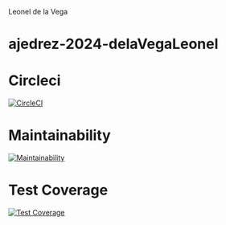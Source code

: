 Leonel de la Vega 
# ajedrez-2024-delaVegaLeonel

# Circleci
[![CircleCI](https://dl.circleci.com/status-badge/img/gh/um-computacion-tm/ajedrez-2024-delaVegaLeonel/tree/main.svg?style=svg)](https://dl.circleci.com/status-badge/redirect/gh/um-computacion-tm/ajedrez-2024-delaVegaLeonel/tree/main)

# Maintainability
[![Maintainability](https://api.codeclimate.com/v1/badges/c1ea9e5f72ac2f6a9bcb/maintainability)](https://codeclimate.com/github/um-computacion-tm/ajedrez-2024-delaVegaLeonel/maintainability)

# Test Coverage
[![Test Coverage](https://api.codeclimate.com/v1/badges/c1ea9e5f72ac2f6a9bcb/test_coverage)](https://codeclimate.com/github/um-computacion-tm/ajedrez-2024-delaVegaLeonel/test_coverage)

